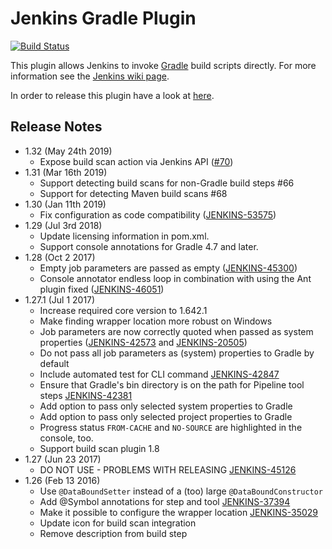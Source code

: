 Jenkins Gradle Plugin
=====================

[![Build Status](https://ci.jenkins.io/buildStatus/icon?job=Plugins/gradle-plugin/master)](https://ci.jenkins.io/blue/organizations/jenkins/Plugins%2Fgradle-plugin/branches/)

This plugin allows Jenkins to invoke [Gradle](href="http://www.gradle.org/) build scripts directly.
For more information see the [Jenkins wiki page](http://wiki.jenkins-ci.org/display/JENKINS/Gradle+Plugin).

In order to release this plugin have a look at [here](RELEASING.md).

## Release Notes
* 1.32 (May 24th 2019)
  * Expose build scan action via Jenkins API ([#70](https://github.com/jenkinsci/gradle-plugin/pull/70))
* 1.31 (Mar 16th 2019)
  * Support detecting build scans for non-Gradle build steps #66
  * Support for detecting Maven build scans #68
* 1.30 (Jan 11th 2019)
  * Fix configuration as code compatibility ([JENKINS-53575](https://issues.jenkins-ci.org/browse/JENKINS-53575))
* 1.29 (Jul 3rd 2018)
  * Update licensing information in pom.xml.
  * Support console annotations for Gradle 4.7 and later.
* 1.28 (Oct 2 2017)
  * Empty job parameters are passed as empty ([JENKINS-45300](https://issues.jenkins-ci.org/browse/JENKINS-45300))
  * Console annotator endless loop in combination with using the Ant plugin fixed ([JENKINS-46051](https://issues.jenkins-ci.org/browse/JENKINS-46051))
* 1.27.1 (Jul 1 2017)
  * Increase required core version to 1.642.1
  * Make finding wrapper location more robust on Windows
  * Job parameters are now correctly quoted when passed as system properties ([JENKINS-42573](https://issues.jenkins-ci.org/browse/JENKINS-42573) and [JENKINS-20505](https://issues.jenkins-ci.org/browse/JENKINS-20505))
  * Do not pass all job parameters as (system) properties to Gradle by default
  * Include automated test for CLI command [JENKINS-42847](https://issues.jenkins-ci.org/browse/JENKINS-42847)
  * Ensure that Gradle's bin directory is on the path for Pipeline tool steps [JENKINS-42381](https://issues.jenkins-ci.org/browse/JENKINS-42381)
  * Add option to pass only selected system properties to Gradle
  * Add option to pass only selected project properties to Gradle
  * Progress status `FROM-CACHE` and `NO-SOURCE` are highlighted in the console, too.
  * Support build scan plugin 1.8
* 1.27 (Jun 23 2017)
  * DO NOT USE - PROBLEMS WITH RELEASING [JENKINS-45126](https://issues.jenkins-ci.org/browse/JENKINS-45126)
* 1.26 (Feb 13 2016)
  * Use `@DataBoundSetter` instead of a (too) large `@DataBoundConstructor`
  * Add @Symbol annotations for step and tool [JENKINS-37394](https://issues.jenkins-ci.org/browse/JENKINS-37394)
  * Make it possible to configure the wrapper location [JENKINS-35029](https://issues.jenkins-ci.org/browse/JENKINS-35029)
  * Update icon for build scan integration
  * Remove description from build step
